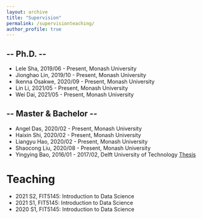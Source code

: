 ```yaml
---
layout: archive
title: "Supervision"
permalink: /supervisionteaching/
author_profile: true
---
```


<!-- {% include base_path %}

{% for post in site.teaching reversed %}
  {% include archive-single.html %}
{% endfor %}
 -->

## -- Ph.D. --
- Lele Sha, 2019/06 - Present, Monash University
- Jionghao Lin, 2019/10 - Present, Monash University
- Ikenna Osakwe, 2020/09 - Present, Monash University
- Lin Li, 2021/05 - Present, Monash University
- Wei Dai, 2021/05 - Present, Monash University

## -- Master & Bachelor --
- Angel Das, 2020/02 - Present, Monash University
- Haixin Shi, 2020/02 - Present, Monash University
- Liangyu Hao, 2020/02 - Present, Monash University
- Shaocong Liu, 2020/08 - Present, Monash University
- Yingying Bao, 2016/01 - 2017/02, Delft University of Technology [Thesis](https://repository.tudelft.nl/islandora/object/uuid%3A64ee5526-8c9e-4013-9019-c63a63413ca2)

# Teaching
- 2021 S2, FIT5145: Introduction to Data Science
- 2021 S1, FIT5145: Introduction to Data Science
- 2020 S1, FIT5145: Introduction to Data Science
